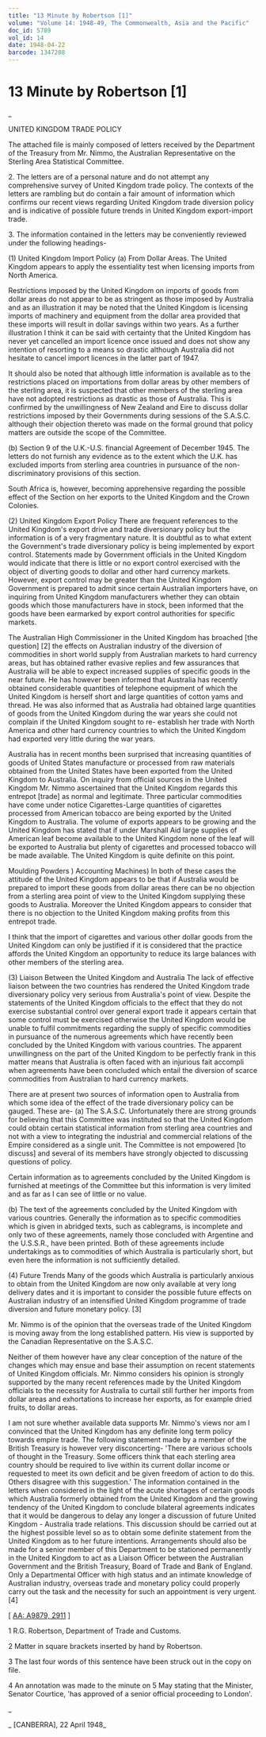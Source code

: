 ```yaml
---
title: "13 Minute by Robertson [1]"
volume: "Volume 14: 1948-49, The Commonwealth, Asia and the Pacific"
doc_id: 5789
vol_id: 14
date: 1948-04-22
barcode: 1347208
---
```


# 13 Minute by Robertson [1]

_

UNITED KINGDOM TRADE POLICY

The attached file is mainly composed of letters received by the Department of the Treasury from Mr. Nimmo, the Australian Representative on the Sterling Area Statistical Committee.

2\. The letters are of a personal nature and do not attempt any comprehensive survey of United Kingdom trade policy. The contexts of the letters are rambling but do contain a fair amount of information which confirms our recent views regarding United Kingdom trade diversion policy and is indicative of possible future trends in United Kingdom export-import trade.

3\. The information contained in the letters may be conveniently reviewed under the following headings-

(1) United Kingdom Import Policy (a) From Dollar Areas. The United Kingdom appears to apply the essentiality test when licensing imports from North America.

Restrictions imposed by the United Kingdom on imports of goods from dollar areas do not appear to be as stringent as those imposed by Australia and as an illustration it may be noted that the United Kingdom is licensing imports of machinery and equipment from the dollar area provided that these imports will result in dollar savings within two years. As a further illustration I think it can be said with certainty that the United Kingdom has never yet cancelled an import licence once issued and does not show any intention of resorting to a means so drastic although Australia did not hesitate to cancel import licences in the latter part of 1947.

It should also be noted that although little information is available as to the restrictions placed on importations from dollar areas by other members of the sterling area, it is suspected that other members of the sterling area have not adopted restrictions as drastic as those of Australia. This is confirmed by the unwillingness of New Zealand and Eire to discuss dollar restrictions imposed by their Governments during sessions of the S.A.S.C. although their objection thereto was made on the formal ground that policy matters are outside the scope of the Committee.

(b) Section 9 of the U.K.-U.S. financial Agreement of December 1945. The letters do not furnish any evidence as to the extent which the U.K. has excluded imports from sterling area countries in pursuance of the non-discriminatory provisions of this section.

South Africa is, however, becoming apprehensive regarding the possible effect of the Section on her exports to the United Kingdom and the Crown Colonies.

(2) United Kingdom Export Policy There are frequent references to the United Kingdom's export drive and trade diversionary policy but the information is of a very fragmentary nature. It is doubtful as to what extent the Government's trade diversionary policy is being implemented by export control. Statements made by Government officials in the United Kingdom would indicate that there is little or no export control exercised with the object of diverting goods to dollar and other hard currency markets. However, export control may be greater than the United Kingdom Government is prepared to admit since certain Australian importers have, on inquiring from United Kingdom manufacturers whether they can obtain goods which those manufacturers have in stock, been informed that the goods have been earmarked by export control authorities for specific markets.

The Australian High Commissioner in the United Kingdom has broached [the question] [2] the effects on Australian industry of the diversion of commodities in short world supply from Australian markets to hard currency areas, but has obtained rather evasive replies and few assurances that Australia will be able to expect increased supplies of specific goods in the near future. He has however been informed that Australia has recently obtained considerable quantities of telephone equipment of which the United Kingdom is herself short and large quantities of cotton yams and thread. He was also informed that as Australia had obtained large quantities of goods from the United Kingdom during the war years she could not complain if the United Kingdom sought to re- establish her trade with North America and other hard currency countries to which the United Kingdom had exported very little during the war years.

Australia has in recent months been surprised that increasing quantities of goods of United States manufacture or processed from raw materials obtained from the United States have been exported from the United Kingdom to Australia. On inquiry from official sources in the United Kingdom Mr. Nimmo ascertained that the United Kingdom regards this entrepot [trade] as normal and legitimate. Three particular commodities have come under notice Cigarettes-Large quantities of cigarettes processed from American tobacco are being exported by the United Kingdom to Australia. The volume of exports appears to be growing and the United Kingdom has stated that if under Marshall Aid large supplies of American leaf become available to the United Kingdom none of the leaf will be exported to Australia but plenty of cigarettes and processed tobacco will be made available. The United Kingdom is quite definite on this point.

Moulding Powders ) Accounting Machines) In both of these cases the attitude of the United Kingdom appears to be that if Australia would be prepared to import these goods from dollar areas there can be no objection from a sterling area point of view to the United Kingdom supplying these goods to Australia. Moreover the United Kingdom appears to consider that there is no objection to the United Kingdom making profits from this entrepot trade.

I think that the import of cigarettes and various other dollar goods from the United Kingdom can only be justified if it is considered that the practice affords the United Kingdom an opportunity to reduce its large balances with other members of the sterling area.

(3) Liaison Between the United Kingdom and Australia The lack of effective liaison between the two countries has rendered the United Kingdom trade diversionary policy very serious from Australia's point of view. Despite the statements of the United Kingdom officials to the effect that they do not exercise substantial control over general export trade it appears certain that some control must be exercised otherwise the United Kingdom would be unable to fulfil commitments regarding the supply of specific commodities in pursuance of the numerous agreements which have recently been concluded by the United Kingdom with various countries. The apparent unwillingness on the part of the United Kingdom to be perfectly frank in this matter means that Australia is often faced with an injurious fait accompli when agreements have been concluded which entail the diversion of scarce commodities from Australian to hard currency markets.

There are at present two sources of information open to Australia from which some idea of the effect of the trade diversionary policy can be gauged. These are- (a) The S.A.S.C. Unfortunately there are strong grounds for believing that this Committee was instituted so that the United Kingdom could obtain certain statistical information from sterling area countries and not with a view to integrating the industrial and commercial relations of the Empire considered as a single unit. The Committee is not empowered [to discuss] and several of its members have strongly objected to discussing questions of policy.

Certain information as to agreements concluded by the United Kingdom is furnished at meetings of the Committee but this information is very limited and as far as I can see of little or no value.

(b) The text of the agreements concluded by the United Kingdom with various countries. Generally the information as to specific commodities which is given in abridged texts, such as cablegrams, is incomplete and only two of these agreements, namely those concluded with Argentine and the U.S.S.R., have been printed. Both of these agreements include undertakings as to commodities of which Australia is particularly short, but even here the information is not sufficiently detailed.

(4) Future Trends Many of the goods which Australia is particularly anxious to obtain from the United Kingdom are now only available at very long delivery dates and it is important to consider the possible future effects on Australian industry of an intensified United Kingdom programme of trade diversion and future monetary policy. [3]

Mr. Nimmo is of the opinion that the overseas trade of the United Kingdom is moving away from the long established pattern. His view is supported by the Canadian Representative on the S.A.S.C.

Neither of them however have any clear conception of the nature of the changes which may ensue and base their assumption on recent statements of United Kingdom officials. Mr. Nimmo considers his opinion is strongly supported by the many recent references made by the United Kingdom officials to the necessity for Australia to curtail still further her imports from dollar areas and exhortations to increase her exports, as for example dried fruits, to dollar areas.

I am not sure whether available data supports Mr. Nimmo's views nor am I convinced that the United Kingdom has any definite long term policy towards empire trade. The following statement made by a member of the British Treasury is however very disconcerting- 'There are various schools of thought in the Treasury. Some officers think that each sterling area country should be required to live within its current dollar income or requested to meet its own deficit and be given freedom of action to do this. Others disagree with this suggestion.' The information contained in the letters when considered in the light of the acute shortages of certain goods which Australia formerly obtained from the United Kingdom and the growing tendency of the United Kingdom to conclude bilateral agreements indicates that it would be dangerous to delay any longer a discussion of future United Kingdom - Australia trade relations. This discussion should be carried out at the highest possible level so as to obtain some definite statement from the United Kingdom as to her future intentions. Arrangements should also be made for a senior member of this Department to be stationed permanently in the United Kingdom to act as a Liaison Officer between the Australian Government and the British Treasury, Board of Trade and Bank of England. Only a Departmental Officer with high status and an intimate knowledge of Australian industry, overseas trade and monetary policy could properly carry out the task and the necessity for such an appointment is very urgent. [4]

[ [AA: A9879, 2911](http://www.naa.gov.au/cgi-bin/Search?O=I&Number=1347208) ]

1 R.G. Robertson, Department of Trade and Customs.

2 Matter in square brackets inserted by hand by Robertson.

3 The last four words of this sentence have been struck out in the copy on file.

4 An annotation was made to the minute on 5 May stating that the Minister, Senator Courtice, 'has approved of a senior official proceeding to London'.

_

_ [CANBERRA], 22 April 1948_
